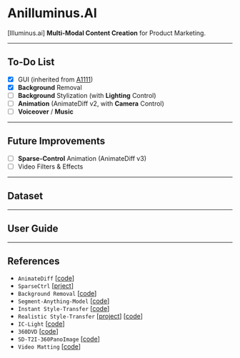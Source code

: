 # Anilluminus.AI
[Illuminus.ai] **Multi-Modal Content Creation** for Product Marketing.

--------------------------
## To-Do List

- [x] GUI (inherited from [A1111](https://github.com/AUTOMATIC1111/stable-diffusion-webui))
- [x] **Background** Removal
- [ ] **Background** Stylization (with **Lighting** Control)
- [ ] **Animation** (AnimateDiff v2, with **Camera** Control)
- [ ] **Voiceover** / **Music**

--------------------------
## Future Improvements

- [ ] **Sparse-Control** Animation (AnimateDiff v3)
- [ ] Video Filters & Effects

--------------------------
## Dataset

--------------------------
## User Guide

--------------------------
## References
- `AnimateDiff` [[code](https://github.com/guoyww/AnimateDiff)]
- `SparseCtrl` [[prject](https://guoyww.github.io/projects/SparseCtrl)]
- `Background Removal` [[code](https://github.com/danielgatis/rembg)]
- `Segment-Anything-Model` [[code](https://github.com/continue-revolution/sd-webui-segment-anything)]
- `Instant Style-Transfer` [[code](https://github.com/instantX-research/InstantStyle)]
- `Realistic Style-Transfer` [[project](https://rongliu-leo.github.io/IPST/)] [[code](https://github.com/RongLiu-Leo/IPST)]
- `IC-Light` [[code](https://github.com/lllyasviel/IC-Light)]
- `360DVD` [[code](https://github.com/Akaneqwq/360DVD)]
- `SD-T2I-360PanoImage` [[code](https://github.com/ArcherFMY/SD-T2I-360PanoImage)]
- `Video Matting` [[code](https://github.com/PeterL1n/RobustVideoMatting)]
